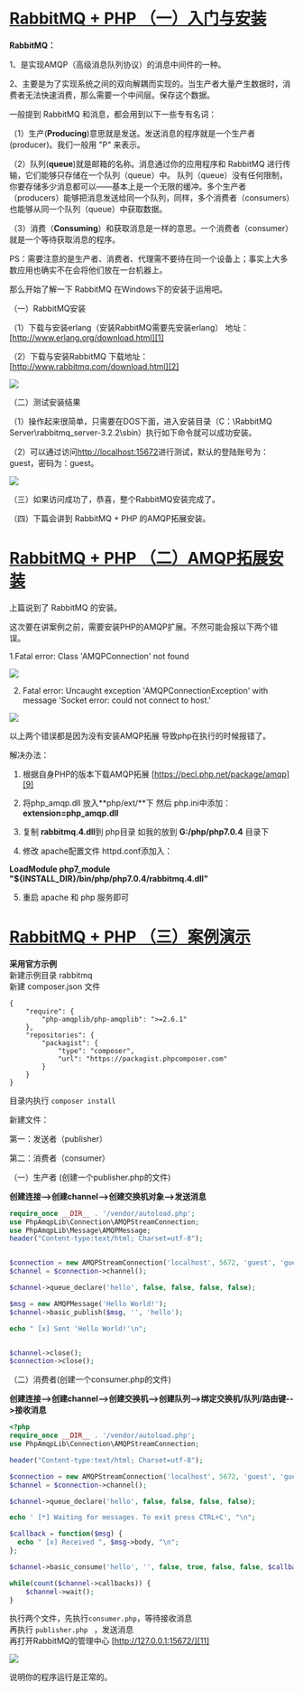 # [RabbitMQ + PHP （一）入门与安装][0]


**RabbitMQ：**

1、是实现AMQP（高级消息队列协议）的消息中间件的一种。

2、主要是为了实现系统之间的双向解耦而实现的。当生产者大量产生数据时，消费者无法快速消费，那么需要一个中间层。保存这个数据。

一般提到 RabbitMQ 和消息，都会用到以下一些专有名词：

（1）生产(**Producing**)意思就是发送。发送消息的程序就是一个生产者(producer)。我们一般用 "P" 来表示。

（2）队列(**queue**)就是邮箱的名称。消息通过你的应用程序和 RabbitMQ 进行传输，它们能够只存储在一个队列（queue）中。 队列（queue）没有任何限制，你要存储多少消息都可以——基本上是一个无限的缓冲。多个生产者（producers）能够把消息发送给同一个队列，同样，多个消费者（consumers）也能够从同一个队列（queue）中获取数据。

（3）消费（**Consuming**）和获取消息是一样的意思。一个消费者（consumer）就是一个等待获取消息的程序。

PS：需要注意的是生产者、消费者、代理需不要待在同一个设备上；事实上大多数应用也确实不在会将他们放在一台机器上。

那么开始了解一下 RabbitMQ 在Windows下的安装于运用吧。

（一）RabbitMQ安装

（1）下载与安装erlang（安装RabbitMQ需要先安装erlang） 地址：[http://www.erlang.org/download.html][1]

（2）下载与安装RabbitMQ 下载地址：[http://www.rabbitmq.com/download.html][2]

![][3]

（二）测试安装结果

（1）操作起来很简单，只需要在DOS下面，进入安装目录（C：\RabbitMQ Server\rabbitmq_server-3.2.2\sbin）执行如下命令就可以成功安装。

（2）可以通过访问[http://localhost:15672][4]进行测试，默认的登陆账号为：guest，密码为：guest。

![][5]

（三）如果访问成功了，恭喜，整个RabbitMQ安装完成了。

（四）下篇会讲到 RabbitMQ + PHP 的AMQP拓展安装。






# [RabbitMQ + PHP （二）AMQP拓展安装][6]

上篇说到了 RabbitMQ 的安装。

这次要在讲案例之前，需要安装PHP的AMQP扩展。不然可能会报以下两个错误。

1.Fatal error: Class 'AMQPConnection' not found

![][7]

2. Fatal error: Uncaught exception 'AMQPConnectionException' with message 'Socket error: could not connect to host.'

![][8]

以上两个错误都是因为没有安装AMQP拓展 导致php在执行的时候报错了。 

解决办法：

1. 根据自身PHP的版本下载AMQP拓展 [https://pecl.php.net/package/amqp][9]

2. 将php_amqp.dll 放入**php/ext/**下 然后 php.ini中添加： **extension=php_amqp.dll**

3. 复制 **rabbitmq.4.dll**到 php目录 如我的放到 **G:/php/php7.0.4** 目录下

4. 修改 apache配置文件 httpd.conf添加入：

**LoadModule php7_module "${INSTALL_DIR}/bin/php/php7.0.4/rabbitmq.4.dll"**

5. 重启 apache 和 php 服务即可






# [RabbitMQ + PHP （三）案例演示][10]

**采用官方示例**  
新建示例目录 rabbitmq  
新建 composer.json 文件

    {
        "require": {
            "php-amqplib/php-amqplib": ">=2.6.1"
        },
        "repositories": {
            "packagist": {
                "type": "composer",
                "url": "https://packagist.phpcomposer.com"
            }
        }
    }

目录内执行  `composer install `



新建文件：

第一：发送者（publisher）

第二：消费者（consumer）

（一）生产者 (创建一个publisher.php的文件)

**创建连接-->创建channel-->创建交换机对象-->发送消息**

```php
require_once __DIR__ . '/vendor/autoload.php';
use PhpAmqpLib\Connection\AMQPStreamConnection;
use PhpAmqpLib\Message\AMQPMessage;
header("Content-type:text/html; Charset=utf-8");


$connection = new AMQPStreamConnection('localhost', 5672, 'guest', 'guest');
$channel = $connection->channel();

$channel->queue_declare('hello', false, false, false, false);

$msg = new AMQPMessage('Hello World!');
$channel->basic_publish($msg, '', 'hello');

echo " [x] Sent 'Hello World!'\n";


$channel->close();
$connection->close();
```
（二）消费者(创建一个consumer.php的文件)

**创建连接-->创建channel-->创建交换机-->创建队列-->绑定交换机/队列/路由键-->接收消息**

 
```php
<?php 
require_once __DIR__ . '/vendor/autoload.php';
use PhpAmqpLib\Connection\AMQPStreamConnection;

header("Content-type:text/html; Charset=utf-8");

$connection = new AMQPStreamConnection('localhost', 5672, 'guest', 'guest');
$channel = $connection->channel();

$channel->queue_declare('hello', false, false, false, false);

echo ' [*] Waiting for messages. To exit press CTRL+C', "\n";

$callback = function($msg) {
  echo " [x] Received ", $msg->body, "\n";
};

$channel->basic_consume('hello', '', false, true, false, false, $callback);

while(count($channel->callbacks)) {
    $channel->wait();
}
```

执行两个文件，先执行`consumer.php`，等待接收消息  
再执行 `publisher.php ` ，发送消息  
再打开RabbitMQ的管理中心 [http://127.0.0.1:15672/][11]

![][12]

说明你的程序运行是正常的。


[0]: http://www.cnblogs.com/bluebirds/p/6068927.html
[1]: http://www.erlang.org/download.html
[2]: http://www.rabbitmq.com/download.html
[3]: ./img/1062001-20161116114224107-1039140680.png
[4]: http://192.168.16.16:15672/
[5]: ./img/1062001-20161116114448748-197993388.png
[6]: http://www.cnblogs.com/bluebirds/p/6069524.html
[7]: ./img/1062001-20161116144033326-1296671376.png
[8]: ./img/1062001-20161116144257717-568625412.png
[9]: https://pecl.php.net/package/amqp
[10]: http://www.cnblogs.com/bluebirds/p/6069623.html
[11]: http://127.0.0.1:15672/
[12]: ./img/1062001-20161116150719967-850715582.png